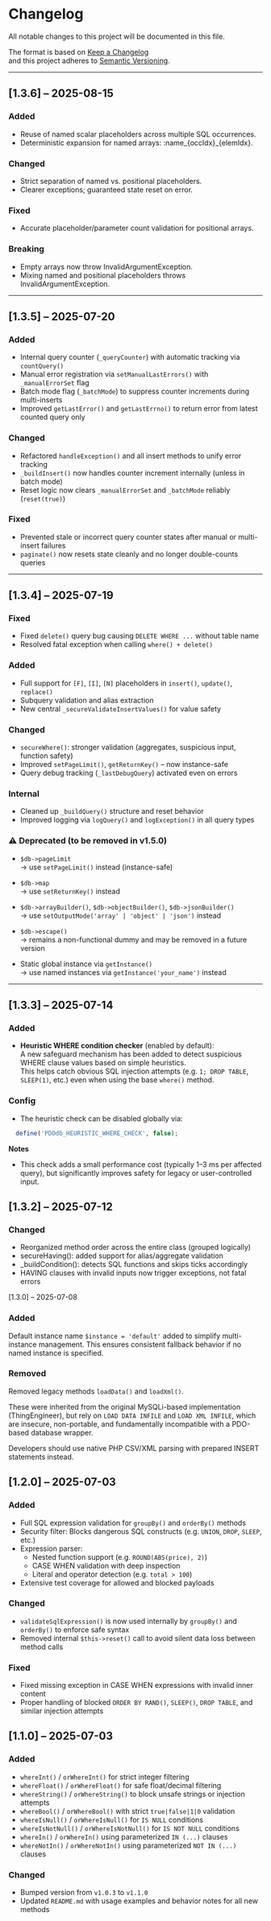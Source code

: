 # Changelog

All notable changes to this project will be documented in this file.

The format is based on [Keep a Changelog](https://keepachangelog.com/en/1.0.0/)  
and this project adheres to [Semantic Versioning](https://semver.org/spec/v2.0.0.html).

---
## [1.3.6] – 2025-08-15
### Added
- Reuse of named scalar placeholders across multiple SQL occurrences.
- Deterministic expansion for named arrays: :name_{occIdx}_{elemIdx}.

### Changed
- Strict separation of named vs. positional placeholders.
- Clearer exceptions; guaranteed state reset on error.

### Fixed
- Accurate placeholder/parameter count validation for positional arrays.

### Breaking
- Empty arrays now throw InvalidArgumentException.
- Mixing named and positional placeholders throws InvalidArgumentException.
---
## [1.3.5] – 2025-07-20

### Added
- Internal query counter (`_queryCounter`) with automatic tracking via `countQuery()`
- Manual error registration via `setManualLastErrors()` with `_manualErrorSet` flag
- Batch mode flag (`_batchMode`) to suppress counter increments during multi-inserts
- Improved `getLastError()` and `getLastErrno()` to return error from latest counted query only

### Changed
- Refactored `handleException()` and all insert methods to unify error tracking
- `_buildInsert()` now handles counter increment internally (unless in batch mode)
- Reset logic now clears `_manualErrorSet` and `_batchMode` reliably (`reset(true)`)

### Fixed
- Prevented stale or incorrect query counter states after manual or multi-insert failures
- `paginate()` now resets state cleanly and no longer double-counts queries
---
## [1.3.4] – 2025-07-19

### Fixed
- Fixed `delete()` query bug causing `DELETE WHERE ...` without table name
- Resolved fatal exception when calling `where() + delete()`

### Added
- Full support for `[F]`, `[I]`, `[N]` placeholders in `insert()`, `update()`, `replace()`
- Subquery validation and alias extraction
- New central `_secureValidateInsertValues()` for value safety

### Changed
- `secureWhere()`: stronger validation (aggregates, suspicious input, function safety)
- Improved `setPageLimit()`, `getReturnKey()` – now instance-safe
- Query debug tracking (`_lastDebugQuery`) activated even on errors

### Internal
- Cleaned up `_buildQuery()` structure and reset behavior
- Improved logging via `logQuery()` and `logException()` in all query types

### ⚠️ Deprecated (to be removed in v1.5.0)

- `$db->pageLimit`  
  → use `setPageLimit()` instead (instance-safe)

- `$db->map`  
  → use `setReturnKey()` instead

- `$db->arrayBuilder()`, `$db->objectBuilder()`, `$db->jsonBuilder()`  
  → use `setOutputMode('array' | 'object' | 'json')` instead

- `$db->escape()`  
  → remains a non-functional dummy and may be removed in a future version

- Static global instance via `getInstance()`  
  → use named instances via `getInstance('your_name')` instead
---

## [1.3.3] – 2025-07-14

### Added

- **Heuristic WHERE condition checker** (enabled by default):  
  A new safeguard mechanism has been added to detect suspicious WHERE clause values based on simple heuristics.  
  This helps catch obvious SQL injection attempts (e.g. `1; DROP TABLE`, `SLEEP(1)`, etc.) even when using the base `where()` method.

### Config
- The heuristic check can be disabled globally via:

```php
  define('PDOdb_HEURISTIC_WHERE_CHECK', false);
```  
**Notes**
* This check adds a small performance cost (typically 1–3 ms per affected query), but significantly improves safety for legacy or user-controlled input.

## [1.3.2] – 2025-07-12
### Changed
- Reorganized method order across the entire class (grouped logically)
- secureHaving(): added support for alias/aggregate validation
- _buildCondition(): detects SQL functions and skips ticks accordingly
- HAVING clauses with invalid inputs now trigger exceptions, not fatal errors


[1.3.0] – 2025-07-08
### Added
Default instance name `$instance = 'default'` added to simplify multi-instance management.
This ensures consistent fallback behavior if no named instance is specified.

### Removed
Removed legacy methods `loadData()` and `loadXml()`.

These were inherited from the original MySQLi-based implementation (ThingEngineer),
but rely on `LOAD DATA INFILE` and `LOAD XML INFILE`, which are insecure, non-portable,
and fundamentally incompatible with a PDO-based database wrapper.

Developers should use native PHP CSV/XML parsing with prepared INSERT statements instead.

## [1.2.0] – 2025-07-03

### Added
- Full SQL expression validation for `groupBy()` and `orderBy()` methods
- Security filter: Blocks dangerous SQL constructs (e.g. `UNION`, `DROP`, `SLEEP`, etc.)
- Expression parser:
    - Nested function support (e.g. `ROUND(ABS(price), 2)`)
    - CASE WHEN validation with deep inspection
    - Literal and operator detection (e.g. `total > 100`)
- Extensive test coverage for allowed and blocked payloads

### Changed
- `validateSqlExpression()` is now used internally by `groupBy()` and `orderBy()` to enforce safe syntax
- Removed internal `$this->reset()` call to avoid silent data loss between method calls

### Fixed
- Fixed missing exception in CASE WHEN expressions with invalid inner content
- Proper handling of blocked `ORDER BY RAND()`, `SLEEP()`, `DROP TABLE`, and similar injection attempts


## [1.1.0] – 2025-07-03
### Added
- `whereInt()` / `orWhereInt()` for strict integer filtering
- `whereFloat()` / `orWhereFloat()` for safe float/decimal filtering
- `whereString()` / `orWhereString()` to block unsafe strings or injection attempts
- `whereBool()` / `orWhereBool()` with strict `true|false|1|0` validation
- `whereIsNull()` / `orWhereIsNull()` for `IS NULL` conditions
- `whereIsNotNull()` / `orWhereIsNotNull()` for `IS NOT NULL` conditions
- `whereIn()` / `orWhereIn()` using parameterized `IN (...)` clauses
- `whereNotIn()` / `orWhereNotIn()` using parameterized `NOT IN (...)` clauses

### Changed
- Bumped version from `v1.0.3` to `v1.1.0`
- Updated `README.md` with usage examples and behavior notes for all new methods